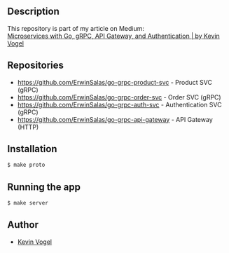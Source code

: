 ## Description

This repository is part of my article on Medium:  
[Microservices with Go, gRPC, API Gateway, and Authentication | by Kevin Vogel](https://levelup.gitconnected.com/microservices-with-go-grpc-api-gateway-and-authentication-part-1-2-393ad9fc9d30)

## Repositories

- https://github.com/ErwinSalas/go-grpc-product-svc - Product SVC (gRPC)
- https://github.com/ErwinSalas/go-grpc-order-svc - Order SVC (gRPC)
- https://github.com/ErwinSalas/go-grpc-auth-svc - Authentication SVC (gRPC)
- https://github.com/ErwinSalas/go-grpc-api-gateway - API Gateway (HTTP)

## Installation

```bash
$ make proto
```

## Running the app

```bash
$ make server
```

## Author

- [Kevin Vogel](https://medium.com/@hellokevinvogel)
